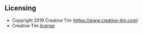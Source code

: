 ## Licensing

- Copyright 2019 Creative Tim (https://www.creative-tim.com)
- Creative Tim [license](https://www.creative-tim.com/license)

